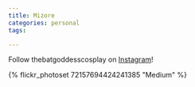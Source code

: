 ```yaml
---
title: Mizore 
categories: personal
tags: 

---
```


Follow thebatgoddesscosplay on [Instagram](https://www.instagram.com/thebatgoddesscosplay)!

{% flickr_photoset 72157694424241385 "Medium" %}